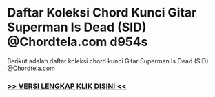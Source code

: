 
 # Daftar Koleksi Chord  Kunci Gitar Superman Is Dead (SID) @Chordtela.com d954s


Berikut adalah daftar koleksi chord  kunci Gitar Superman Is Dead (SID) @Chordtela.com

###  <a href="https://shortlighzx.web.app?sq=Daftar Koleksi Chord  Kunci Gitar Superman Is Dead (SID) @Chordtela.com"> >> VERSI LENGKAP KLIK DISINI << </a>
